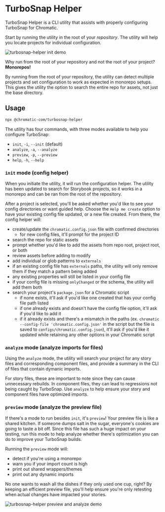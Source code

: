 # TurboSnap Helper

TurboSnap Helper is a CLI utility that assists with properly configuring TurboSnap for Chromatic.

Start by running the utility in the root of your _repository_. The utility will help you locate projects for individual configuration.

![turbosnap-helper init demo](https://raw.githubusercontent.com/chromaui/turbosnap-config-builder/assets/turbosnap-helper-init.gif)

Why run from the root of your repository and not the root of your project?
**Monorepos!**

By running from the root of your repository, the utility can detect multiple projects and set configuration to work as expected in monorepo setups. This gives the utility the option to search the entire repo for assets, not just the base directory.

## Usage

```sh
npx @chromatic-com/turbosnap-helper
```

The utility has four commands, with three modes available to help you configure TurboSnap:

-   `init`, `-i`, `--init` (default)
-   `analyze`, `-a`, `--analyze`
-   `preview`, `-p`, `--preview`
-   `help`, `-h`, `--help`

### `init` mode (config helper)

When you initiate the utility, it will run the configuration helper. The utility has been updated to search for Storybook projects, so it works in a monorepo and can be ran from the root of the repository.

After a project is selected, you'll be asked whether you'd like to see your config directories or want guided help. Choose the `Help me create` option to have your existing config file updated, or a new file created. From there, the config helper will:

-   create/update the `chromatic.config.json` file with confirmed directories
    -   for new config files, it'll prompt for the project ID
-   search the repo for static assets
-   prompt whether you'd like to add the assets from repo root, project root, or both
-   review assets before adding to modify
-   add individual or glob patterns to `externals`
-   if an existing config file has `externals` paths, the utility will only remove them if they match a pattern being added
-   any existing properties will still be listed in your config file
-   if your config file is missing `onlyChanged` or the schema, the utility will add them both
-   search your project's `package.json` for a Chromatic script
    -   if none exists, it'll ask if you'd like one created that has your config file path listed
    -   if one already exists and doesn't have the config file option, it'll ask if you'd like to add it
    -   if it already exists and there's a mismatch in the paths (ex. `chromatic --config-file 'chromatic.config.json'` in the script but the file is saved to `configs/chromatic.config.json`), it'll ask if you'd like it updated while retaining any other options in your Chromatic script

### `analyze` mode (analyze imports for files)

Using the `analyze` mode, the utility will search your project for any story files and corresponding component files, and provide a summary in the CLI of files that contain dymanic imports.

For story files, these are important to note since they can cause unnecessary rebuilds. In component files, they can lead to regressions not being caught by TurboSnap. Use `analyze` to help ensure your story and component files have optimized imports.

### `preview` mode (analyze the preview file)

If there's a mode to run besides `init`, it's `preview`! Your preview file is like a shared kitchen. If someone dumps salt in the sugar, everyone's cookies are going to taste a bit off. Since this file has such a huge impact on your testing, run this mode to help analyze whether there's optimization you can do to improve your TurboSnap builds.

Running the `preview` mode will:

-   detect if you're using a monorepo
-   warn you if your import count is high
-   print out shared wrappers/themes
-   print out any dynamic imports

No one wants to wash all the dishes if they only used one cup, right? By keeping an efficient preview file, you'll help ensure you're only retesting when actual changes have impacted your stories.

![turbosnap-helper preview and analyze demo](https://raw.githubusercontent.com/chromaui/turbosnap-config-builder/assets/turbosnap-helper-analyze-preview.gif)
